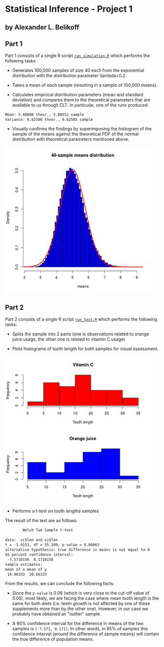 # Statistical Inference - Project 1

## by Alexander L. Belikoff

## Part 1

Part 1 consists of a single R script [`run_simulation.R`](https://github.com/abelikoff/StInf_Project/raw/master/run_simulation.R) which performs the following tasks:

* Generates 100,000 samples of size 40 each from the exponential
  distribution with the distribution parameter \lambda=0.2.

* Takes a mean of each sample (resulting in a sample of 100,000
  means).

* Calculates empirical distribution parameters (mean and standard
  deviation) and compares them to the theoretical parameters that are
  available to us through CLT. In particular, one of the runs
  produced:

```
Mean: 5.00000 theor., 5.00552 sample
Variance: 0.62500 theor., 0.62585 sample
```

* Visually confirms the findings by superimposing the histogram of the
  sample of the means against the theoretical PDF of the normal
  distribution with theoretical parameters mentioned above.

![IMAGE](https://github.com/abelikoff/StInf_Project/raw/master/dist.png "Distribution of means")


## Part 2

Part 2 consists of a single R script [`run_test.R`](https://github.com/abelikoff/StInf_Project/raw/master/run_test.R) which performs the following tasks:

* Splits the sample into 2 parts (one is observations related to
  orange juice usage, the other one is related to vitamin C usage)

* Plots histograms of tooth length for both samples for visual
  assessment.

![IMAGE](https://github.com/abelikoff/StInf_Project/raw/master/teeth.png "Histograms of tooth lengths")

* Performs a t-test on tooth lengths samples

The result of the test are as follows:

```
        Welch Two Sample t-test

data:  vc$len and oj$len
t = -1.9153, df = 55.309, p-value = 0.06063
alternative hypothesis: true difference in means is not equal to 0
95 percent confidence interval:
 -7.5710156  0.1710156
sample estimates:
mean of x mean of y
 16.96333  20.66333
```

From the results, we can conclude the following facts:

* Since the `p-value` is 0.06 (which is very close to the cut-off
  value of 0.05), most likely, we are facing the case where mean tooth
  length is the same for both diets (i.e. teeth growth is not affected
  by one of these supplements more than by the other one). However, in
  our case we probably have obtained an "outlier" sample.

* A 95% confidence interval for the difference in means of the two
  samples is `[-7.571, 0.171]`. In other words, in 95% of samples this
  confidence interval (around the difference of sample means) will
  contain the true difference of population means.

